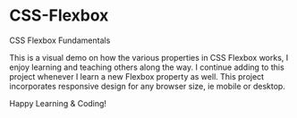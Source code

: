 # CSS-Flexbox
CSS Flexbox Fundamentals

This is a visual demo on how the various properties in CSS Flexbox works, I enjoy learning and teaching others along the way.
I continue adding to this project whenever I learn a new Flexbox property as well. 
This project incorporates responsive design for any browser size, ie mobile or desktop. 

Happy Learning & Coding!
